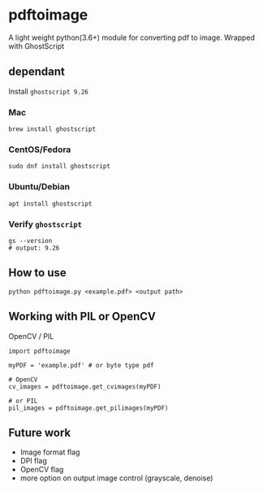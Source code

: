 # pdftoimage
A light weight python(3.6+) module for converting pdf to image. Wrapped with GhostScript

## dependant
Install `ghostscript 9.26`
### Mac
```
brew install ghostscript
```
### CentOS/Fedora
```
sudo dnf install ghostscript
```
### Ubuntu/Debian
```
apt install ghostscript
```
### Verify `ghostscript`
```
gs --version
# output: 9.26
```

## How to use
```
python pdftoimage.py <example.pdf> <output path>
```
## Working with PIL or OpenCV
OpenCV / PIL
```
import pdftoimage

myPDF = 'example.pdf' # or byte type pdf

# OpenCV
cv_images = pdftoimage.get_cvimages(myPDF)

# or PIL
pil_images = pdftoimage.get_pilimages(myPDF)
```

## Future work
- Image format flag
- DPI flag
- OpenCV flag
- more option on output image control (grayscale, denoise)
